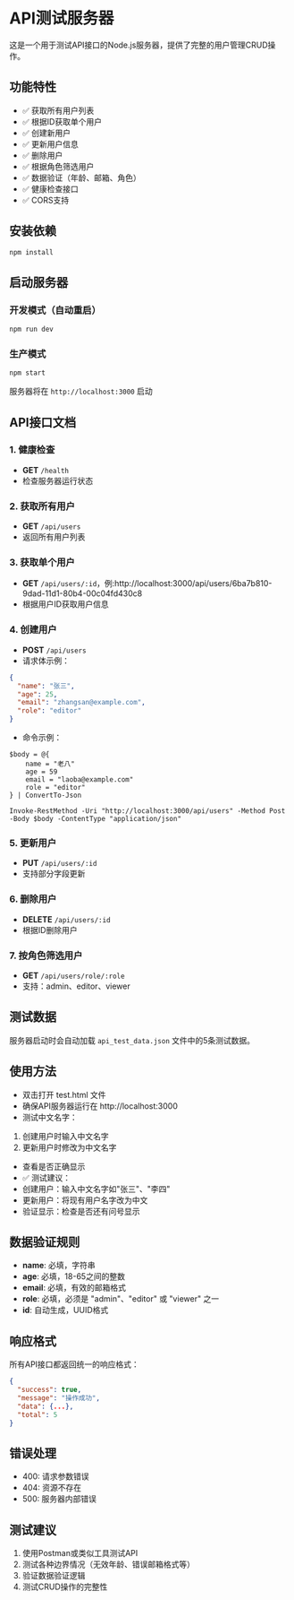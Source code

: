 # API测试服务器

这是一个用于测试API接口的Node.js服务器，提供了完整的用户管理CRUD操作。

## 功能特性

- ✅ 获取所有用户列表
- ✅ 根据ID获取单个用户
- ✅ 创建新用户
- ✅ 更新用户信息
- ✅ 删除用户
- ✅ 根据角色筛选用户
- ✅ 数据验证（年龄、邮箱、角色）
- ✅ 健康检查接口
- ✅ CORS支持

## 安装依赖

```bash
npm install
```

## 启动服务器

### 开发模式（自动重启）
```bash
npm run dev
```

### 生产模式
```bash
npm start
```

服务器将在 `http://localhost:3000` 启动

## API接口文档

### 1. 健康检查
- **GET** `/health`
- 检查服务器运行状态

### 2. 获取所有用户
- **GET** `/api/users`
- 返回所有用户列表

### 3. 获取单个用户
- **GET** `/api/users/:id`，例:http://localhost:3000/api/users/6ba7b810-9dad-11d1-80b4-00c04fd430c8
- 根据用户ID获取用户信息

### 4. 创建用户
- **POST** `/api/users`
- 请求体示例：
```json
{
  "name": "张三",
  "age": 25,
  "email": "zhangsan@example.com",
  "role": "editor"
}
```
- 命令示例：
```
$body = @{
    name = "老八"
    age = 59
    email = "laoba@example.com"
    role = "editor"
} | ConvertTo-Json

Invoke-RestMethod -Uri "http://localhost:3000/api/users" -Method Post -Body $body -ContentType "application/json"
```

### 5. 更新用户
- **PUT** `/api/users/:id`
- 支持部分字段更新

### 6. 删除用户
- **DELETE** `/api/users/:id`
- 根据ID删除用户

### 7. 按角色筛选用户
- **GET** `/api/users/role/:role`
- 支持：admin、editor、viewer

## 测试数据

服务器启动时会自动加载 `api_test_data.json` 文件中的5条测试数据。

## 使用方法

- 双击打开 test.html 文件
- 确保API服务器运行在 http://localhost:3000
- 测试中文名字：
1. 创建用户时输入中文名字
2. 更新用户时修改为中文名字
- 查看是否正确显示
- ✅ 测试建议：
- 创建用户：输入中文名字如"张三"、"李四"
- 更新用户：将现有用户名字改为中文
- 验证显示：检查是否还有问号显示

## 数据验证规则

- **name**: 必填，字符串
- **age**: 必填，18-65之间的整数
- **email**: 必填，有效的邮箱格式
- **role**: 必填，必须是 "admin"、"editor" 或 "viewer" 之一
- **id**: 自动生成，UUID格式

## 响应格式

所有API接口都返回统一的响应格式：

```json
{
  "success": true,
  "message": "操作成功",
  "data": {...},
  "total": 5
}
```

## 错误处理

- 400: 请求参数错误
- 404: 资源不存在
- 500: 服务器内部错误

## 测试建议

1. 使用Postman或类似工具测试API
2. 测试各种边界情况（无效年龄、错误邮箱格式等）
3. 验证数据验证逻辑
4. 测试CRUD操作的完整性